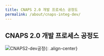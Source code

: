 ```yaml
---
title: CNAPS 2.0 개발 프로세스 공정도
permalink: /about/cnaps-integ-dev/
---
```


## CNAPS 2.0 개발 프로세스 공정도

![CNAPS2-dev공정](https://cnaps-skcc.github.io/assets/images/cnaps2-dev공정.png){: .align-center}